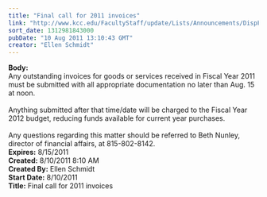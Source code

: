 ```yaml
---
title: "Final call for 2011 invoices"
link: "http://www.kcc.edu/FacultyStaff/update/Lists/Announcements/DispForm.aspx?ID=399"
sort_date: 1312981843000
pubDate: "10 Aug 2011 13:10:43 GMT"
creator: "Ellen Schmidt"
---
```


<div><b>Body:</b> <div class=ExternalClass18B7187EEFAB440789A15BB5B1C529B6><div>Any outstanding invoices for goods or services received in Fiscal Year 2011 must be submitted with all appropriate documentation no later than Aug. 15 at noon.  </div>
<div> </div>
<div>Anything submitted after that time/date will be charged to the Fiscal Year 2012 budget, reducing funds available for current year purchases.  </div>
<div> </div>
<div>Any questions regarding this matter should be referred to Beth Nunley, director of financial affairs, at 815-802-8142.<br></div></div></div>
<div><b>Expires:</b> 8/15/2011</div>
<div><b>Created:</b> 8/10/2011 8:10 AM</div>
<div><b>Created By:</b> Ellen Schmidt</div>
<div><b>Start Date:</b> 8/10/2011</div>
<div><b>Title:</b> Final call for 2011 invoices</div>
